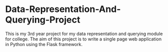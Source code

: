 # Data-Representation-And-Querying-Project
This is my 3rd year project for my data representation and querying module for college. The aim of this project is to write a single page web application in Python using the Flask framework.
